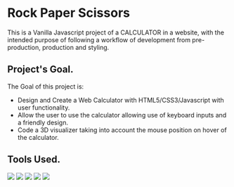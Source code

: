 # Rock Paper Scissors
This is a Vanilla Javascript project of a CALCULATOR in a website, with the intended purpose of following a workflow of development from pre-production, production and styling.

## Project's Goal.
The Goal of this project is:
- Design and Create a Web Calculator with HTML5/CSS3/Javascript with user functionality.
- Allow the user to use the calculator allowing use of keyboard inputs and a friendly design.
- Code a 3D visualizer taking into account the mouse position on hover of the calculator.

## Tools Used.
<p>
<img src="https://img.shields.io/badge/JavaScript-F7DF1E?style=for-the-badge&logo=javascript&logoColor=black"/>
<img src="https://img.shields.io/badge/HTML5-E34F26?style=for-the-badge&logo=html5&logoColor=white"/>
<img src="https://img.shields.io/badge/Visual_Studio_Code-0078D4?style=for-the-badge&logo=visual%20studio%20code&logoColor=white"/>
<img src="https://img.shields.io/badge/GIT-E44C30?style=for-the-badge&logo=git&logoColor=white"/>
<img src="https://img.shields.io/badge/GNU%20Bash-4EAA25?style=for-the-badge&logo=GNU%20Bash&logoColor=white"/></p>